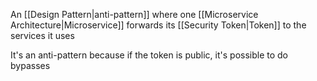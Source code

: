 An [[Design Pattern|anti-pattern]] where one [[Microservice Architecture|Microservice]] forwards its [[Security Token|Token]] to the services it uses

It's an anti-pattern because if the token is public, it's possible to do bypasses